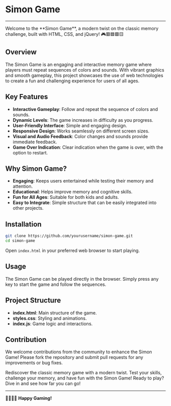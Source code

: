 # Simon Game
<hr>
Welcome to the **Simon Game**, a modern twist on the classic memory challenge, built with HTML, CSS, and jQuery! 🎮🟥🟦🟩🟨

## Overview
The Simon Game is an engaging and interactive memory game where players must repeat sequences of colors and sounds. With vibrant graphics and smooth gameplay, this project showcases the use of web technologies to create a fun and challenging experience for users of all ages.

## Key Features
- **Interactive Gameplay**: Follow and repeat the sequence of colors and sounds.
- **Dynamic Levels**: The game increases in difficulty as you progress.
- **User-Friendly Interface**: Simple and engaging design.
- **Responsive Design**: Works seamlessly on different screen sizes.
- **Visual and Audio Feedback**: Color changes and sounds provide immediate feedback.
- **Game Over Indication**: Clear indication when the game is over, with the option to restart.

## Why Simon Game?
- **Engaging**: Keeps users entertained while testing their memory and attention.
- **Educational**: Helps improve memory and cognitive skills.
- **Fun for All Ages**: Suitable for both kids and adults.
- **Easy to Integrate**: Simple structure that can be easily integrated into other projects.

## Installation
```bash
git clone https://github.com/yourusername/simon-game.git
cd simon-game
```
Open `index.html` in your preferred web browser to start playing.

## Usage
The Simon Game can be played directly in the browser. Simply press any key to start the game and follow the sequences.

## Project Structure
- **index.html**: Main structure of the game.
- **styles.css**: Styling and animations.
- **index.js**: Game logic and interactions.

## Contribution
We welcome contributions from the community to enhance the Simon Game! Please fork the repository and submit pull requests for any improvements or bug fixes.

Rediscover the classic memory game with a modern twist. Test your skills, challenge your memory, and have fun with the Simon Game! Ready to play? Dive in and see how far you can go!
<hr>

👩‍💻👨‍💻 **Happy Gaming!**
